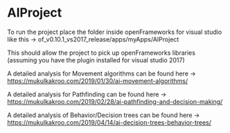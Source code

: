 # AIProject

To run the project place the folder inside openFrameworks for visual studio like this -> of_v0.10.1_vs2017_release/apps/myApps/AIProject

This should allow the project to pick up openFrameworks libraries (assuming you have the plugin installed for visual studio 2017) 

A detailed analysis for Movement algorithms can be found here -> https://mukulkakroo.com/2019/01/30/ai-movement-algorithms/

A detailed analysis for Pathfinding can be found here -> https://mukulkakroo.com/2019/02/28/ai-pathfinding-and-decision-making/

A detailed analysis of Behavior/Decision trees can be found here -> https://mukulkakroo.com/2019/04/14/ai-decision-trees-behavior-trees/

